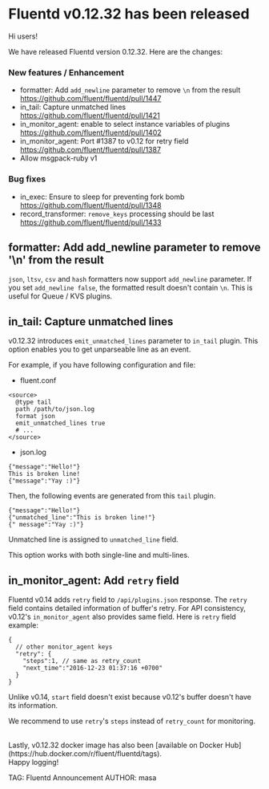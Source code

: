 # Fluentd v0.12.32 has been released

Hi users!

We have released Fluentd version 0.12.32.
Here are the changes:

### New features / Enhancement

* formatter: Add `add_newline` parameter to remove `\n` from the result
  https://github.com/fluent/fluentd/pull/1447
* in_tail: Capture unmatched lines
  https://github.com/fluent/fluentd/pull/1421
* in\_monitor\_agent: enable to select instance variables of plugins
  https://github.com/fluent/fluentd/pull/1402
* in\_monitor\_agent: Port #1387 to v0.12 for retry field
  https://github.com/fluent/fluentd/pull/1387
* Allow msgpack-ruby v1

### Bug fixes

* in_exec: Ensure to sleep for preventing fork bomb
  https://github.com/fluent/fluentd/pull/1348
* record\_transformer: `remove_keys` processing should be last
  https://github.com/fluent/fluentd/pull/1433

## formatter: Add add_newline parameter to remove '\n' from the result

`json`, `ltsv`, `csv` and `hash` formatters now support `add_newline` parameter. If you set `add_newline false`, the formatted result doesn't contain `\n`.
This is useful for Queue / KVS plugins.

## in_tail: Capture unmatched lines

v0.12.32 introduces `emit_unmatched_lines` parameter to `in_tail` plugin. This option enables you to get unparseable line as an event.

For example, if you have following configuration and file:

- fluent.conf

```
<source>
  @type tail
  path /path/to/json.log
  format json
  emit_unmatched_lines true
  # ...
</source>
```

- json.log

```
{"message":"Hello!"}
This is broken line!
{"message":"Yay :)"}
```

Then, the following events are generated from this `tail` plugin.

```
{"message":"Hello!"}
{"unmatched_line":"This is broken line!"}
{" message":"Yay :)"}
```

Unmatched line is assigned to `unmatched_line` field.

This option works with both single-line and multi-lines.

## in\_monitor\_agent: Add `retry` field

Fluentd v0.14 adds `retry` field to `/api/plugins.json` response. The `retry` field contains detailed information of buffer's retry. For API consistency, v0.12's `in_monitor_agent` also provides same field. Here is `retry` field example:

```
{
  // other monitor_agent keys
  "retry": {
    "steps":1, // same as retry_count
    "next_time":"2016-12-23 01:37:16 +0700"
  }
}
```

Unlike v0.14, `start` field doesn't exist because v0.12's buffer doesn't have its information.

We recommend to use `retry`'s `steps` instead of `retry_count` for monitoring.

<br />
Lastly, v0.12.32 docker image has also been [available on Docker Hub](https://hub.docker.com/r/fluent/fluentd/tags).

<br />
Happy logging!


TAG: Fluentd Announcement
AUTHOR: masa
